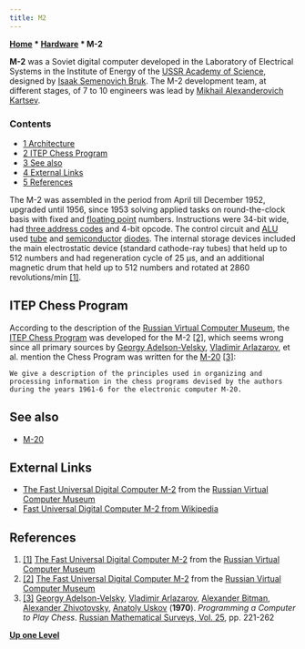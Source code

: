 ```yaml
---
title: M2
---
```

**[Home](Home "Home") \* [Hardware](Hardware "Hardware") \* M-2**


**M-2** was a Soviet digital computer developed in the Laboratory of Electrical Systems in the Institute of Energy of the [USSR Academy of Science](https://en.wikipedia.org/wiki/Russian_Academy_of_Sciences#USSR_Academy_of_Sciences), designed by [Isaak Semenovich Bruk](http://www.computer-museum.ru/english/galglory_en/Bruk.htm). The M-2 development team, at different stages, of 7 to 10 engineers was lead by [Mikhail Alexanderovich Kartsev](http://www.computer-museum.ru/english/galglory_en/kartsev.htm). 



### Contents


* [1 Architecture](#architecture)
* [2 ITEP Chess Program](#itep-chess-program)
* [3 See also](#see-also)
* [4 External Links](#external-links)
* [5 References](#references)






The M-2 was assembled in the period from April till December 1952, upgraded until 1956, since 1953 solving applied tasks on round-the-clock basis with fixed and [floating point](Float "Float") numbers. Instructions were 34-bit wide, had [three address codes](https://en.wikipedia.org/wiki/Three_address_code) and 4-bit opcode. The control circuit and [ALU](Combinatorial_Logic#ALU "Combinatorial Logic") used [tube](https://en.wikipedia.org/wiki/Vacuum_tube) and [semiconductor](https://en.wikipedia.org/wiki/Semiconductor) [diodes](https://en.wikipedia.org/wiki/Diode). The internal storage devices included the main electrostatic device (standard cathode-ray tubes) that held up to 512 numbers and had regeneration cycle of 25 µs, and an additional magnetic drum that held up to 512 numbers and rotated at 2860 revolutions/min <a id="cite-note-1" href="#cite-ref-1">[1]</a>.



## ITEP Chess Program


According to the description of the [Russian Virtual Computer Museum](Russian_Virtual_Computer_Museum "Russian Virtual Computer Museum"), the [ITEP Chess Program](ITEP_Chess_Program "ITEP Chess Program") was developed for the M-2 <a id="cite-note-2" href="#cite-ref-2">[2]</a>, which seems wrong since all primary sources by [Georgy Adelson-Velsky](Georgy_Adelson-Velsky "Georgy Adelson-Velsky"), [Vladimir Arlazarov](Vladimir_Arlazarov "Vladimir Arlazarov"), et al. mention the Chess Program was written for the [M-20](M-20 "M-20") <a id="cite-note-3" href="#cite-ref-3">[3]</a>:




```
We give a description of the principles used in organizing and processing information in the chess programs devised by the authors during the years 1961-6 for the electronic computer M-20. 

```

## See also


* [M-20](M-20 "M-20")


## External Links


* [The Fast Universal Digital Computer M-2](http://www.computer-museum.ru/english/m2.htm) from the [Russian Virtual Computer Museum](Russian_Virtual_Computer_Museum "Russian Virtual Computer Museum")
* [Fast Universal Digital Computer M-2 from Wikipedia](https://en.wikipedia.org/wiki/Fast_Universal_Digital_Computer_M-2)


## References


1. <a id="cite-ref-1" href="#cite-note-1">[1]</a> [The Fast Universal Digital Computer M-2](http://www.computer-museum.ru/english/m2.htm) from the [Russian Virtual Computer Museum](Russian_Virtual_Computer_Museum "Russian Virtual Computer Museum")
2. <a id="cite-ref-2" href="#cite-note-2">[2]</a> [The Fast Universal Digital Computer M-2](http://www.computer-museum.ru/english/m2.htm) from the [Russian Virtual Computer Museum](Russian_Virtual_Computer_Museum "Russian Virtual Computer Museum")
3. <a id="cite-ref-3" href="#cite-note-3">[3]</a> [Georgy Adelson-Velsky](Georgy_Adelson-Velsky "Georgy Adelson-Velsky"), [Vladimir Arlazarov](Vladimir_Arlazarov "Vladimir Arlazarov"), [Alexander Bitman](Alexander_Bitman "Alexander Bitman"), [Alexander Zhivotovsky](Alexander_Zhivotovsky "Alexander Zhivotovsky"), [Anatoly Uskov](Anatoly_Uskov "Anatoly Uskov") (**1970**). *Programming a Computer to Play Chess*. [Russian Mathematical Surveys, Vol. 25](http://iopscience.iop.org/0036-0279/25/2), pp. 221-262

**[Up one Level](Hardware "Hardware")**







 
